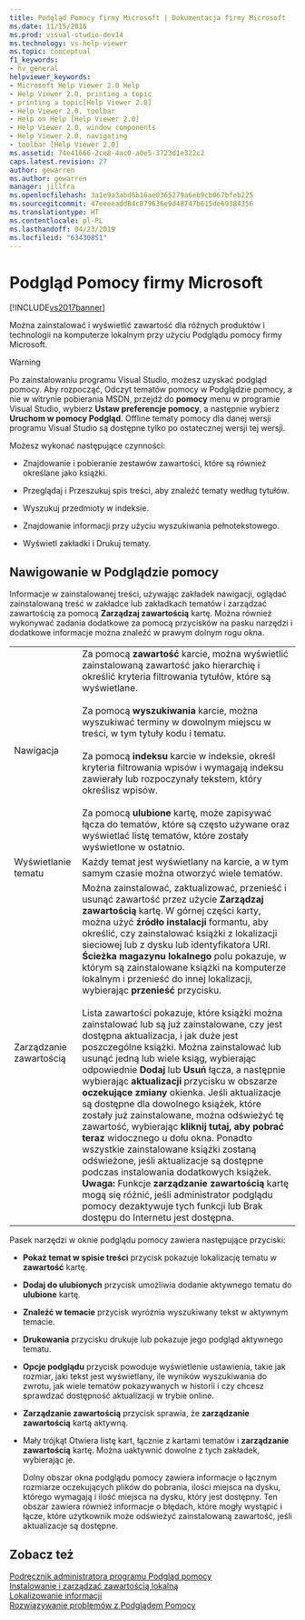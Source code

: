 ```yaml
---
title: Podgląd Pomocy firmy Microsoft | Dokumentacja firmy Microsoft
ms.date: 11/15/2016
ms.prod: visual-studio-dev14
ms.technology: vs-help-viewer
ms.topic: conceptual
f1_keywords:
- hv_general
helpviewer_keywords:
- Microsoft Help Viewer 2.0 Help
- Help Viewer 2.0, printing a topic
- printing a topic[Help Viewer 2.0]
- Help Viewer 2.0, toolbar
- Help on Help [Help Viewer 2.0]
- Help Viewer 2.0, window components
- Help Viewer 2.0, navigating
- toolbar [Help Viewer 2.0]
ms.assetid: 74e41666-2ce8-4ac0-a0e5-3723d1e322c2
caps.latest.revision: 27
author: gewarren
ms.author: gewarren
manager: jillfra
ms.openlocfilehash: 3a1e9a3abd6b16ae0365279a6eb9cb067bfeb225
ms.sourcegitcommit: 47eeeeadd84c879636e9d48747b615de69384356
ms.translationtype: HT
ms.contentlocale: pl-PL
ms.lasthandoff: 04/23/2019
ms.locfileid: "63430851"
---
```

# <a name="microsoft-help-viewer"></a>Podgląd Pomocy firmy Microsoft
[!INCLUDE[vs2017banner](../includes/vs2017banner.md)]

Można zainstalować i wyświetlić zawartość dla różnych produktów i technologii na komputerze lokalnym przy użyciu Podglądu pomocy firmy Microsoft.  
  
> [!WARNING]
> Po zainstalowaniu programu Visual Studio, możesz uzyskać podgląd pomocy. Aby rozpocząć, Odczyt tematów pomocy w Podglądzie pomocy, a nie w witrynie pobierania MSDN, przejdź do **pomocy** menu w programie Visual Studio, wybierz **Ustaw preferencje pomocy**, a następnie wybierz **Uruchom w pomocy Podgląd**. Offline tematy pomocy dla danej wersji programu Visual Studio są dostępne tylko po ostatecznej wersji tej wersji.  
  
 Możesz wykonać następujące czynności:  
  
- Znajdowanie i pobieranie zestawów zawartości, które są również określane jako książki.  
  
- Przeglądaj i Przeszukuj spis treści, aby znaleźć tematy według tytułów.  
  
- Wyszukuj przedmioty w indeksie.  
  
- Znajdowanie informacji przy użyciu wyszukiwania pełnotekstowego.  
  
- Wyświetl zakładki i Drukuj tematy.  
  
## <a name="navigating-the-help-viewer"></a>Nawigowanie w Podglądzie pomocy  
 Informacje w zainstalowanej treści, używając zakładek nawigacji, oglądać zainstalowaną treść w zakładce lub zakładkach tematów i zarządzać zawartością za pomocą **Zarządzaj zawartością** kartę. Można również wykonywać zadania dodatkowe za pomocą przycisków na pasku narzędzi i dodatkowe informacje można znaleźć w prawym dolnym rogu okna.  
  
|||  
|-|-|  
|Nawigacja|Za pomocą **zawartość** karcie, można wyświetlić zainstalowaną zawartość jako hierarchię i określić kryteria filtrowania tytułów, które są wyświetlane.<br /><br /> Za pomocą **wyszukiwania** karcie, można wyszukiwać terminy w dowolnym miejscu w treści, w tym tytuły kodu i tematu.<br /><br /> Za pomocą **indeksu** karcie w indeksie, określ kryteria filtrowania wpisów i wymagają indeksu zawierały lub rozpoczynały tekstem, który określisz wpisów.<br /><br /> Za pomocą **ulubione** kartę, może zapisywać łącza do tematów, które są często używane oraz wyświetlać listę tematów, które zostały wyświetlone w ostatnio.|  
|Wyświetlanie tematu|Każdy temat jest wyświetlany na karcie, a w tym samym czasie można otworzyć wiele tematów.|  
|Zarządzanie zawartością|Można zainstalować, zaktualizować, przenieść i usunąć zawartość przez użycie **Zarządzaj zawartością** kartę. W górnej części karty, można użyć **źródło instalacji** formantu, aby określić, czy zainstalować książki z lokalizacji sieciowej lub z dysku lub identyfikatora URI. **Ścieżka magazynu lokalnego** polu pokazuje, w którym są zainstalowane książki na komputerze lokalnym i przenieść do innej lokalizacji, wybierając **przenieść** przycisku.<br /><br /> Lista zawartości pokazuje, które książki można zainstalować lub są już zainstalowane, czy jest dostępna aktualizacja, i jak duże jest poszczególne książki. Można zainstalować lub usunąć jedną lub wiele ksiąg, wybierając odpowiednie **Dodaj** lub **Usuń** łącza, a następnie wybierając **aktualizacji** przycisku w obszarze **oczekujące zmiany** okienka. Jeśli aktualizacje są dostępne dla dowolnego książek, które zostały już zainstalowane, można odświeżyć tę zawartość, wybierając **kliknij tutaj, aby pobrać teraz** widocznego u dołu okna. Ponadto wszystkie zainstalowane książki zostaną odświeżone, jeśli aktualizacje są dostępne podczas instalowania dodatkowych książek. **Uwaga:**  Funkcje **zarządzanie zawartością** kartę mogą się różnić, jeśli administrator podglądu pomocy dezaktywuje tych funkcji lub Brak dostępu do Internetu jest dostępna.|  
  
 Pasek narzędzi w oknie podglądu pomocy zawiera następujące przyciski:  
  
- **Pokaż temat w spisie treści** przycisk pokazuje lokalizację tematu w **zawartość** kartę.  
  
- **Dodaj do ulubionych** przycisk umożliwia dodanie aktywnego tematu do **ulubione** kartę.  
  
- **Znaleźć w temacie** przycisk wyróżnia wyszukiwany tekst w aktywnym temacie.  
  
- **Drukowania** przycisku drukuje lub pokazuje jego podgląd aktywnego tematu.  
  
- **Opcje podglądu** przycisk powoduje wyświetlenie ustawienia, takie jak rozmiar, jaki tekst jest wyświetlany, ile wyników wyszukiwania do zwrotu, jak wiele tematów pokazywanych w historii i czy chcesz sprawdzać dostępność aktualizacji w trybie online.  
  
- **Zarządzanie zawartością** przycisk sprawia, że **zarządzanie zawartością** kartą aktywną.  
  
- Mały trójkąt Otwiera listę kart, łącznie z kartami tematów i **zarządzanie zawartością** kartę. Można uaktywnić dowolne z tych zakładek, wybierając je.  
  
  Dolny obszar okna podglądu pomocy zawiera informacje o łącznym rozmiarze oczekujących plików do pobrania, ilości miejsca na dysku, którego wymagają i ilość miejsca na dysku, który jest dostępny. Ten obszar zawiera również informacje o błędach, które mogły wystąpić i łącze, które użytkownik może odświeżyć zainstalowaną zawartość, jeśli aktualizacje są dostępne.  
  
## <a name="see-also"></a>Zobacz też  
 [Podręcznik administratora programu Podgląd pomocy](../ide/help-viewer-administrator-guide.md)   
 [Instalowanie i zarządzać zawartością lokalną](../ide/install-and-manage-local-content.md)   
 [Lokalizowanie informacji](../ide/locate-information.md)   
 [Rozwiązywanie problemów z Podglądem Pomocy](../ide/troubleshooting-the-help-viewer.md)
